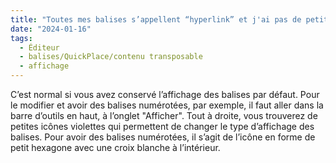 ```yaml
---
title: "Toutes mes balises s’appellent “hyperlink” et j'ai pas de petits chiffres... Est-ce normal ?"
date: "2024-01-16"
tags:
  - Éditeur
  - balises/QuickPlace/contenu transposable
  - affichage
---
```


C’est normal si vous avez conservé l’affichage des balises par défaut. Pour le modifier et avoir des balises numérotées, par exemple, il faut aller dans la barre d’outils en haut, à l’onglet "Afficher". Tout à droite, vous trouverez de petites icônes violettes qui permettent de changer le type d’affichage des balises. Pour avoir des balises numérotées, il s’agit de l’icône en forme de petit hexagone avec une croix blanche à l’intérieur.


